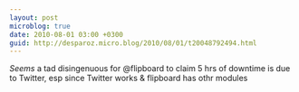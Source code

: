 ```yaml
---
layout: post
microblog: true
date: 2010-08-01 03:00 +0300
guid: http://desparoz.micro.blog/2010/08/01/t20048792494.html
---
```

*Seems* a tad disingenuous for @flipboard to claim 5 hrs of downtime is due to Twitter, esp since Twitter works &amp; flipboard has othr modules
